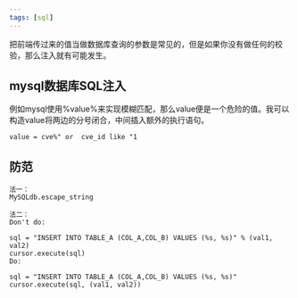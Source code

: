 ```yaml
---
tags: [sql]
---
```


把前端传过来的值当做数据库查询的参数是常见的，但是如果你没有做任何的校验，那么注入就有可能发生。

## mysql数据库SQL注入

例如mysql使用%value%来实现模糊匹配，那么value便是一个危险的值。我可以构造value将两边的分号闭合，中间插入额外的执行语句。
```
value = cve%" or  cve_id like "1
```


## 防范
```
法一：
MySQLdb.escape_string

法二：
Don't do:

sql = "INSERT INTO TABLE_A (COL_A,COL_B) VALUES (%s, %s)" % (val1, val2)
cursor.execute(sql)
Do:

sql = "INSERT INTO TABLE_A (COL_A,COL_B) VALUES (%s, %s)"
cursor.execute(sql, (val1, val2))
```
